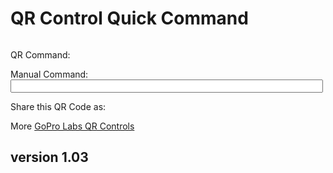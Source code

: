 # QR Control Quick Command

<script src="../../jquery.min.js"></script>
<script src="../../qrcodeborder.js"></script>
<style>
        #qrcode{
            width: 100%;
        }
        div{
            width: 100%;
            display: inline-block;
        }
</style>
      
<div id="qrcode"></div>
	  
QR Command: <b id="qrtext"></b><br>

Manual Command: <input type="text" style="width: 500px;" id="addcmd" value="">

Share this QR Code as: <b id="urltext"></b> 

More [GoPro Labs QR Controls](..)


## version 1.03

<script>
       
var once = true;
var qrcode;
var cmd = "\"Hello World\"";
var cmdurl;
var lasttimecmd = ""; 
let urlParams = new URLSearchParams(document.location.search);
cmdurl = urlParams.get('cmd');
if(cmdurl !== null)
	cmd = cmdurl;

let position = cmd.search(/oT/);
if(position >= 0)
{
	var src_cmd = cmd;
	var today = new Date();
	
	var ms = today.getTime();
	var	yy = today.getFullYear() - 2000;
	var	mm = today.getMonth() + 1;
	var	dd = today.getDate();
	var	h = today.getHours();
	var	m = today.getMinutes();
	var	s = today.getSeconds();
	var	ms = today.getMilliseconds();
		
	yy = checkTime(yy);
	mm = checkTime(mm);
	dd = checkTime(dd);
	h = checkTime(h);
	m = checkTime(m);
	s = checkTime(s);
	ms = Math.floor(ms / 10); // hundredths
	ms = checkTime(ms);
		
	var newtimetxt = yy + mm + dd + h + m + s;        
	let letter = src_cmd.charAt(position+14);
    if(letter == '.')
    {
		newtimetxt = newtimetxt + "." + ms;
		cmd = src_cmd.slice(0,position) + newtimetxt + src_cmd.slice(position+17);
    }
    else
    {
		cmd = src_cmd.slice(0,position) + newtimetxt + src_cmd.slice(position+14);
    }    	
}

document.getElementById("qrtext").innerHTML = cmd;

function makeQR() 
{	
  if(once === true)
  {
    qrcode = new QRCode(document.getElementById("qrcode"), 
    {
      text : cmd,
      width : 360,
      height : 360,
      correctLevel : QRCode.CorrectLevel.M
    });
    once = false;
  }
}

function timeLoop()
{  
  qrcode.clear(); 
  qrcode.makeCode(cmd);
  
  if(document.getElementById("addcmd") !== null)
  {
	var addcmd = document.getElementById("addcmd").value;
	if(addcmd.length > 0)
		cmd = addcmd;
  }	
  
  if(cmd != lasttimecmd)
  {
	changed = true;
	lasttimecmd = cmd;
  }
	
  if(changed === true)
  {
	document.getElementById("qrtext").innerHTML = cmd;
	document.getElementById("urltext").innerHTML = window.location.href.split('?')[0] + "?cmd=" + cmd;

	changed = false;
  }
	
  var t = setTimeout(timeLoop, 100);
}

function checkTime(i) {
    if (i < 10) {i = "0" + i;}  // add zero in front of numbers < 10
    return i;
}

function myReloadFunction() {
  location.reload();
}

makeQR();
timeLoop();

</script>

